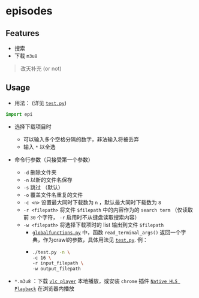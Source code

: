 # episodes

## Features

- 搜索
- 下载 `m3u8`

> 改天补充 (or not)

## Usage

- 用法： (详见 [`test.py`](https://github.com/Blurgyy/PyCrawler/blob/master/episodes/test.py))

```python
import epi
```


- 选择下载项目时
    - 可以输入多个空格分隔的数字，非法输入将被丢弃
    - 输入 `*` 以全选

- 命令行参数（只接受第一个参数）
    - `-d` 删除文件夹
    - `-n` 以新的文件名保存
    - `-s` 跳过 （默认）
    - `-o` 覆盖文件名重复的文件
    - `-c <n>` 设置最大同时下载数为 `n` ，默认最大同时下载数为 `8` 
    - `-r <filepath>` 将文件 `$filepath` 中的内容作为的 `search term` （仅读取前 `30` 个字符， `-r` 启用时不从键盘读取搜索内容） 
    - `-w <filepath>` 将选择下载项时的 list 输出到文件 `$filepath` 
        - [`globalfunctions.py`](https://github.com/Blurgyy/PyCrawler/blob/master/episodes/epi/globalfunctions.py) 中，函数 `read_terminal_args()` 返回一个字典，作为crawl的参数，具体用法见 [`test.py`](https://github.com/Blurgyy/PyCrawler/blob/master/episodes/test.py). 例：
        - ```bash
          ./test.py -n \
          -c 16 \
          -r input_filepath \
          -w output_filepath 
          ```

-  `*.m3u8` ：下载 [`vlc player`](https://www.videolan.org/vlc/) 本地播放，或安装 `chrome` 插件 [`Native HLS Playback`](https://chrome.google.com/webstore/detail/emnphkkblegpebimobpbekeedfgemhof) 在浏览器内播放


